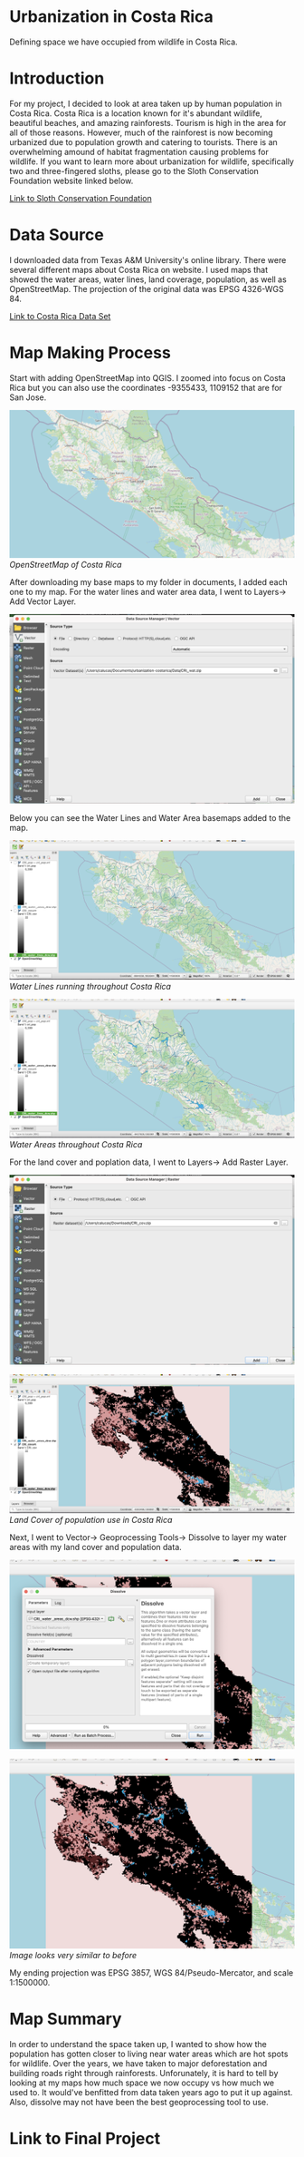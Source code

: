 # Urbanization in Costa Rica

Defining space we have occupied from wildlife in Costa Rica.

# Introduction 

For my project, I decided to look at area taken up by human population in Costa Rica. Costa Rica is a location known for it's abundant wildlife, beautiful beaches, and amazing rainforests. Tourism is high in the area for all of those reasons. However, much of the rainforest is now becoming urbanized due to population growth and catering to tourists. There is an overwhelming amound of habitat fragmentation causing problems for wildlife. If you want to learn more about urbanization for wildlife, specifically two and three-fingered sloths, please go to the Sloth Conservation Foundation website linked below. 

[Link to Sloth Conservation Foundation](https://slothconservation.org/urban-sloth-project-the-impacts-of-habitat-disturbance/)

# Data Source 

I downloaded data from Texas A&M University's online library. There were several different maps about Costa Rica on website. I used maps that showed the water areas, water lines, land coverage, population, as well as OpenStreetMap. The projection of the original data was EPSG 4326-WGS 84. 

[Link to Costa Rica Data Set](https://tamu.libguides.com/c.php?g=439384&p=2994027)

# Map Making Process

Start with adding OpenStreetMap into QGIS. I zoomed into focus on Costa Rica but you can also use the coordinates -9355433, 1109152 that are for San Jose. 

![OpenStreetMap](Screenshots/OpenStreetMap.png)
*OpenStreetMap of Costa Rica*

After downloading my base maps to my folder in documents, I added each one to my map. For the water lines and water area data, I went to Layers-> Add Vector Layer. 

![VectorLayer](Screenshots/Vector.png)

Below you can see the Water Lines and Water Area basemaps added to the map.

![Waterlines](<Screenshots/Water Lines.png>)
*Water Lines running throughout Costa Rica*

![WaterAreas](<Screenshots/Water Areas.png>)
*Water Areas throughout Costa Rica*

For the land cover and poplation data, I went to Layers-> Add Raster Layer.

![RasterLayer](Screenshots/Raster.png)

![LandCover](<Screenshots/Land Cover:Population.png>)
*Land Cover of population use in Costa Rica*

Next, I went to Vector-> Geoprocessing Tools-> Dissolve to layer my water areas with my land cover and population data. 

![Dissolve](Screenshots/Dissolve.png)

![LandCoverandWaterAreas](<Screenshots/Dissolve Preview.png>)
*Image looks very similar to before*

My ending projection was EPSG 3857, WGS 84/Pseudo-Mercator, and scale 1:1500000.

# Map Summary

In order to understand the space taken up, I wanted to show how the population has gotten closer to living near water areas which are hot spots for wildlife. Over the years, we have taken to major deforestation and building roads right through rainforests. Unforunately, it is hard to tell by looking at my maps how much space we now occupy vs how much we used to. It would've benfitted from data taken years ago to put it up against. Also, dissolve may not have been the best geoprocessing tool to use. 

# Link to Final Project


